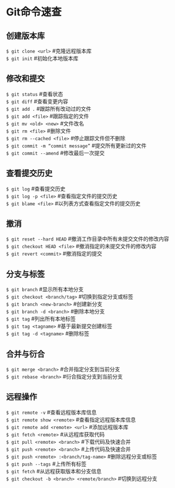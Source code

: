 # Git命令速查  
  
## 创建版本库  
  
`$ git clone <url>` #克隆远程版本库  
`$ git init` #初始化本地版本库  
  
## 修改和提交  
  
`$ git status` #查看状态  
`$ git diff` #查看变更内容  
`$ git add .` #跟踪所有改动过的文件  
`$ git add <file>` #跟踪指定的文件  
`$ git mv <old> <new>` #文件改名  
`$ git rm <file>` #删除文件  
`$ git rm --cached <file>` #停止跟踪文件但不删除  
`$ git commit -m “commit message”` #提交所有更新过的文件  
`$ git commit --amend` #修改最后一次提交  
  
## 查看提交历史  
  
`$ git log` #查看提交历史  
`$ git log -p <file>` #查看指定文件的提交历史  
`$ git blame <file>` #以列表方式查看指定文件的提交历史  
  
## 撤消  
  
`$ git reset --hard HEAD` #撤消工作目录中所有未提交文件的修改内容  
`$ git checkout HEAD <file>` #撤消指定的未提交文件的修改内容  
`$ git revert <commit>` #撤消指定的提交  
  
## 分支与标签  
  
`$ git branch` #显示所有本地分支  
`$ git checkout <branch/tag>` #切换到指定分支或标签  
`$ git branch <new-branch>` #创建新分支  
`$ git branch -d <branch>` #删除本地分支  
`$ git tag` #列出所有本地标签  
`$ git tag <tagname>` #基于最新提交创建标签  
`$ git tag -d <tagname>` #删除标签  
  
## 合并与衍合  
  
`$ git merge <branch>` #合并指定分支到当前分支  
`$ git rebase <branch>` #衍合指定分支到当前分支  
  
## 远程操作  
  
`$ git remote -v` #查看远程版本库信息  
`$ git remote show <remote>` #查看指定远程版本库信息  
`$ git remote add <remote> <url>` #添加远程版本库  
`$ git fetch <remote>` #从远程库获取代码  
`$ git pull <remote> <branch>` #下载代码及快速合并  
`$ git push <remote> <branch>` #上传代码及快速合并  
`$ git push <remote> :<branch/tag-name>` #删除远程分支或标签  
`$ git push --tags` #上传所有标签  
`$ git fetch` #从远程获取版本和分支信息  
`$ git checkout -b <branch> <remote/branch>` #切换到远程分支
